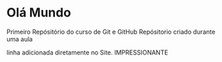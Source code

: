# Olá Mundo
 Primeiro Repósitório do curso de Git e GitHub
 Repósitorio criado durante uma aula

linha  adicionada diretamente no Site. IMPRESSIONANTE
